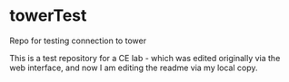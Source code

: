 # towerTest
Repo for testing connection to tower

This is a test repository for a CE lab - which was edited originally via the web interface, and now I am editing the readme via my local copy.
